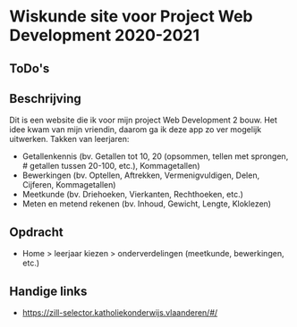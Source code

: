 # Wiskunde site voor Project Web Development 2020-2021
## ToDo's

## Beschrijving
Dit is een website die ik voor mijn project Web Development 2 bouw. Het idee kwam van mijn vriendin, daarom ga ik deze app zo ver mogelijk uitwerken.
Takken van leerjaren:
- Getallenkennis (bv. Getallen tot 10, 20 (opsommen, tellen met sprongen, # getallen tussen 20-100, etc.), Kommagetallen)
- Bewerkingen (bv. Optellen, Aftrekken, Vermenigvuldigen, Delen, Cijferen, Kommagetallen)
- Meetkunde (bv. Driehoeken, Vierkanten, Rechthoeken, etc.)
- Meten en metend rekenen (bv. Inhoud, Gewicht, Lengte, Kloklezen)

## Opdracht
- Home > leerjaar kiezen > onderverdelingen (meetkunde, bewerkingen, etc.)

## Handige links
- https://zill-selector.katholiekonderwijs.vlaanderen/#/